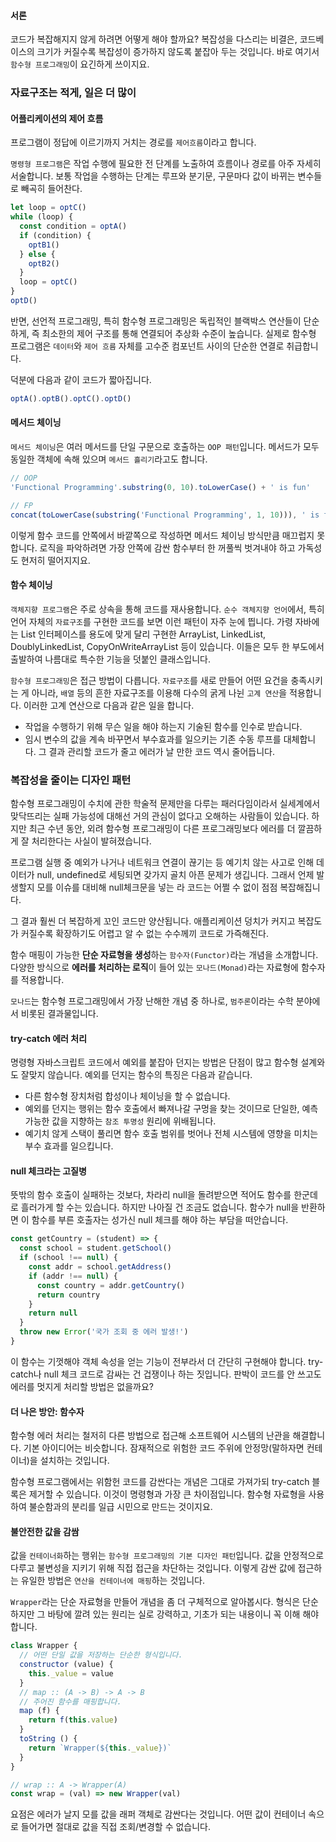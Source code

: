 #### 서론
코드가 복잡해지지 않게 하려면 어떻게 해야 할까요? 복잡성을 다스리는 비결은, 코드베이스의 크기가 커질수록 복잡성이 증가하지 않도록 붙잡아 두는 것입니다. 바로 여기서 `함수형 프로그래밍`이 요긴하게 쓰이지요.

### 자료구조는 적게, 일은 더 많이
#### 어플리케이션의 제어 흐름
프로그램이 정답에 이르기까지 거치는 경로를 `제어흐름`이라고 합니다.

`명령형 프로그램`은 작업 수행에 필요한 전 단계를 노출하여 흐름이나 경로를 아주 자세히 서술합니다.
보통 작업을 수행하는 단계는 루프와 분기문, 구문마다 값이 바뀌는 변수들로 빼곡히 들어찬다.
```js
let loop = optC()
while (loop) {
  const condition = optA()
  if (condition) {
    optB1()
  } else {
    optB2()
  }
  loop = optC()
}
optD()
```

반면, 선언적 프로그래밍, 특히 함수형 프로그래밍은 독립적인 블랙박스 연산들이 단순하게,
즉 최소한의 제어 구조를 통해 연결되어 추상화 수준이 높습니다. 실제로 함수형 프로그램은 `데이터`와 `제어 흐름` 자체를 고수준 컴포넌트 사이의 단순한 연결로 취급합니다.

덕분에 다음과 같이 코드가 짧아집니다.
```js
optA().optB().optC().optD()
```

#### 메서드 체이닝
`메서드 체이닝`은 여러 메서드를 단일 구문으로 호출하는 `OOP 패턴`입니다. 메서드가 모두 동일한 객체에 속해 있으며 `메서드 흘리기`라고도 합니다.
```js
// OOP
'Functional Programming'.substring(0, 10).toLowerCase() + ' is fun'

// FP
concat(toLowerCase(substring('Functional Programming', 1, 10))), ' is fun')
```
이렇게 함수 코드를 안쪽에서 바깥쪽으로 작성하면 메서드 체이닝 방식만큼 매끄럽지 못합니다.
로직을 파악하려면 가장 안쪽에 감싼 함수부터 한 꺼풀씩 벗겨내야 하고 가독성도 현저히 떨어지지요.

#### 함수 체이닝
`객체지향 프로그램`은 주로 상속을 통해 코드를 재사용합니다. `순수 객체지향 언어`에서, 특히 언어 자체의 `자료구조`를 구현한 코드를 보면 이런 패턴이 자주 눈에 띕니다. 가령 자바에는 List 인터페이스를 용도에 맞게 달리 구현한 ArrayList, LinkedList, DoublyLinkedList, CopyOnWriteArrayList 등이 있습니다. 이들은 모두 한 부도에서 출발하여 나름대로 특수한 기능을 덧붙인 클래스입니다.

`함수형 프로그래밍`은 접근 방법이 다릅니다. `자료구조`를 새로 만들어 어떤 요건을 충족시키는 게 아니라, `배열` 등의 흔한 자료구조를 이용해
다수의 굵게 나뉜 `고계 연산`을 적용합니다. 이러한 고계 연산으로 다음과 같은 일을 합니다.
- 작업을 수행하기 위해 무슨 일을 해야 하는지 기술된 함수를 인수로 받습니다.
- 임시 변수의 값을 계속 바꾸면서 부수효과를 일으키는 기존 수동 루프를 대체합니다. 그 결과 관리할 코드가 줄고 에러가 날 만한 코드 역시 줄어듭니다.

### 복잡성을 줄이는 디자인 패턴
함수형 프로그래밍이 수치에 관한 학술적 문제만을 다루는 패러다임이라서 실세계에서 맞닥뜨리는 실패 가능성에 대해선 거의 관심이 없다고
오해하는 사람들이 있습니다. 하지만 최근 수년 동안, 외려 함수형 프로그래밍이 다른 프로그래밍보다 에러를 더 깔끔하게 잘 처리한다는 사실이 발혀졌습니다.

프로그램 실행 중 예외가 나거나 네트워크 연결이 끊기는 등 예기치 않는 사고로 인해 데이터가 null, undefined로 세팅되면
갖가지 골치 아픈 문제가 생깁니다. 그래서 언제 발생할지 모를 이슈를 대비해 null체크문을 넣는 라 코드는 어쩔 수 없이 점점 복잡해집니다.

그 결과 훨씬 더 복잡하게 꼬인 코드만 양산됩니다. 애플리케이션 덩치가 커지고 복잡도가 커질수록 확장하기도 어렵고 알 수 없는 수수께끼 코드로 가즉해진다.

함수 매핑이 가능한 **단순 자료형을 생성**하는 `함수자(Functor)`라는 개념을 소개합니다. 다양한 방식으로 **에러를 처리하는 로직**이 들어 있는 `모나드(Monad)`라는 자료형에 함수자를 적용합니다.

`모나드`는 함수형 프로그래밍에서 가장 난해한 개념 중 하나로, `범주론`이라는 수학 분야에서 비롯된 결과물입니다.

#### try-catch 에러 처리
명령형 자바스크립트 코드에서 예외를 붙잡아 던지는 방법은 단점이 많고 함수형 설계와도 잘맞지 않습니다. 예외를 던지는 함수의 특징은 다음과 같습니다.
- 다른 함수형 장치처럼 합성이나 체이닝을 할 수 없습니다.
- 예외를 던지는 행위는 함수 호출에서 빠져나갈 구멍을 찾는 것이므로 단일한, 예측 가능한 값을 지향하는 `참조 투명성` 원리에 위배됩니다.
- 예기치 않게 스택이 풀리면 함수 호출 범위를 벗어나 전체 시스템에 영향을 미치는 부수 효과를 일으킵니다.

#### null 체크라는 고질병
뜻밖의 함수 호출이 실패하는 것보다, 차라리 null을 돌려받으면 적어도 함수를 한군데로 흘러가게 할 수는 있습니다.
하지만 나아질 건 조금도 없습니다. 함수가 null을 반환하면 이 함수를 부른 호출자는 성가신 null 체크를 해야 하는 부담을 떠안습니다.
```js
const getCountry = (student) => {
  const school = student.getSchool()
  if (school !== null) {
    const addr = school.getAddress()
    if (addr !== null) {
      const country = addr.getCountry()
      return country
    }
    return null 
  }
  throw new Error('국가 조회 중 에러 발생!')
}
```
이 함수는 기껏해야 객체 속성을 얻는 기능이 전부라서 더 간단히 구현해야 합니다. try-catch나 null 체크 코드로 감싸는 건 겁쟁이나 하는 짓입니다.
판박이 코드를 안 쓰고도 에러를 멋지게 처리할 방법은 없을까요?

#### 더 나은 방안: 함수자
함수형 에러 처리는 철저히 다른 방법으로 접근해 소프트웨어 시스템의 난관을 해결합니다. 기본 아이디어는 비슷합니다.
잠재적으로 위험한 코드 주위에 안정망(말하자면 컨테이너)을 설치하는 것입니다.

함수형 프로그램에서는 위함헌 코드를 감싼다는 개념은 그대로 가져가되 try-catch 블록은 제거할 수 있습니다.
이것이 명령형과 가장 큰 차이점입니다. 함수형 자료형을 사용하여 불순함과의 분리를 일급 시민으로 만드는 것이지요.

#### 불안전한 값을 감쌈
값을 `컨테이너화`하는 행위는 `함수형 프로그래밍의 기본 디자인 패턴`입니다. 값을 안정적으로 다루고 불변성을 지키기 위해 직접 접근을 차단하는 것입니다.
이렇게 감싼 값에 접근하는 유일한 방법은 `연산을 컨테이너에 매핑`하는 것입니다. 

`Wrapper`라는 단순 자료형을 만들어 개념을 좀 더 구체적으로 알아봅시다. 형식은 단순하지만 그 바탕에 깔려 있는 원리는 실로 강력하고, 기초가 되는
내용이니 꼭 이해 해야 합니다.
```js
class Wrapper {
  // 어떤 단일 값을 저장하는 단순한 형식입니다.
  constructor (value) {
    this._value = value
  }
  // map :: (A -> B) -> A -> B
  // 주어진 함수를 매핑합니다.
  map (f) {
    return f(this.value)
  }
  toString () {
    return `Wrapper(${this._value})`
  }
}

// wrap :: A -> Wrapper(A)
const wrap = (val) => new Wrapper(val)
```

요점은 에러가 날지 모를 값을 래퍼 객체로 감싼다는 것입니다. 어떤 값이 컨테이너 속으로 들어가면 절대로 값을 직접 조회/변경할 수 없습니다.